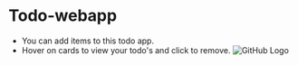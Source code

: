 # Todo-webapp
- You can add items to this todo app.
- Hover on cards to view your todo's and click to remove.
![GitHub Logo](/images/demo.png)

